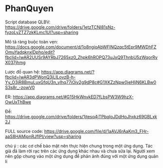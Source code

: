 # PhanQuyen
Script database QLBV: https://drive.google.com/drive/folders/1etzTCNI81sNz-fyzoLyZTZ7zkKLmc1UI?usp=sharing

Mô tả ràng buộc toàn vẹn: https://docs.google.com/document/d/1o8ngioAbWFlNQzqc5tEpr9MWDhFZOmuYadqknxlDpho/edit?fbclid=IwAR2UUSr9AYRbJ7265xz0_Zhpk6hROPQ73uJxQ9ThnbU5zWqorRvX037jhmg

Lược đồ quan hệ: https://app.diagrams.net/?fbclid=IwAR3dPWonQ3jLILovzB-h-Yy_O3jR8BmuLuxGfqU3n_ylhq77iOiv2g9dP8c#G1XKZzNpw0jeHljN6KLBw0S3s8r_-zowV0

ER: https://app.diagrams.net/#G15HkWnvkED7fLbsPW3W9hzX-OwUxThBwe

Đề: https://drive.google.com/drive/folders/1jtesq4jTPbqIoJDdHoJhxkz69GBLxk2J

FULL source code: https://drive.google.com/file/d/1aAVJ6rAaKm3_FHr-aaS8HAMipnRJflPI/view?usp=sharing

chú ý : các cơ chế bảo mật nên thực hiện chung trong một ứng dụng. Tác giả đã làm rời rạc trên các ứng dụng khác nhau và chưa sửa lại.
Người xem nên gộp chung vào một ứng dụng để phản ảnh đúng với một ứng dụng quản lí 
